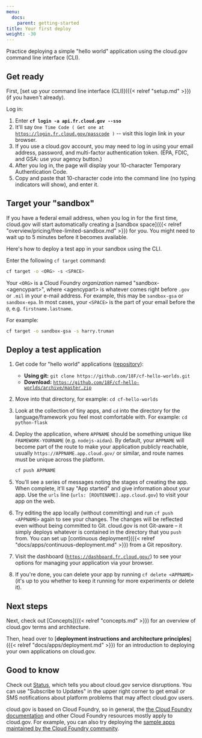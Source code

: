 ```yaml
---
menu:
  docs:
    parent: getting-started
title: Your first deploy
weight: -30
---
```


Practice deploying a simple "hello world" application using the cloud.gov command line interface (CLI).

## Get ready

First, [set up your command line interface (CLI)]({{< relref "setup.md" >}}) (if you haven't already).

Log in:

  1. Enter **`cf login -a api.fr.cloud.gov --sso`**
  1. It'll say `One Time Code ( Get one at `[`https://login.fr.cloud.gov/passcode`](https://login.fr.cloud.gov/passcode)` )` -- visit this login link in your browser.
  1. If you use a cloud.gov account, you may need to log in using your email address, password, and multi-factor authentication token. (EPA, FDIC, and GSA: use your agency button.)
  1. After you log in, the page will display your 10-character Temporary Authentication Code.
  1. Copy and paste that 10-character code into the command line (no typing indicators will show), and enter it.

## Target your "sandbox"

If you have a federal email address, when you log in for the first time, cloud.gov will start automatically creating a [sandbox space]({{< relref "overview/pricing/free-limited-sandbox.md" >}}) for you. You might need to wait up to 5 minutes before it becomes available.

Here's how to deploy a test app in your sandbox using the CLI.

Enter the following `cf target` command:

```sh
cf target -o <ORG> -s <SPACE>
```

Your `<ORG>` is a Cloud Foundry _organization_ named "sandbox-&lt;agencypart&gt;", where &lt;agencypart&gt; is whatever comes right before `.gov` or `.mil` in your
e-mail address. For example, this may be `sandbox-gsa` or `sandbox-epa`. In most cases, your `<SPACE>` is the part of your email before the `@`, e.g. `firstname.lastname`. 

For example:

```sh
cf target -o sandbox-gsa -s harry.truman
```

## Deploy a test application

1. Get code for "hello world" applications ([repository](https://github.com/18F/cf-hello-worlds)):
   * **Using git:** `git clone https://github.com/18F/cf-hello-worlds.git`
   * **Download:** [`https://github.com/18F/cf-hello-worlds/archive/master.zip`](https://github.com/18F/cf-hello-worlds/archive/master.zip)
1. Move into that directory, for example: `cd cf-hello-worlds`
1. Look at the collection of tiny apps, and `cd` into the directory for the language/framework you feel most comfortable with. For example: `cd python-flask`
1. Deploy the application, where `APPNAME` should be something unique like `FRAMEWORK-YOURNAME` (e.g. `nodejs-aidan`). By default, your `APPNAME` will become part of the route to make your application publicly reachable, usually `https://APPNAME.app.cloud.gov/` or similar, and route names must be unique across the platform.

    ```sh
    cf push APPNAME
    ```
1. You'll see a series of messages noting the stages of creating the app. When complete, it'll say "App started" and give information about your app. Use the `urls` line (`urls: [ROUTENAME].app.cloud.gov`) to visit your app on the web.
1. Try editing the app locally (without committing) and run `cf push <APPNAME>` again to see your changes. The changes will be reflected even without being committed to Git. cloud.gov is not Git-aware – it simply deploys whatever is contained in the directory that you `push` from. You can set up [continuous deployment]({{< relref "docs/apps/continuous-deployment.md" >}}) from a Git repository.
1. Visit the dashboard ([`https://dashboard.fr.cloud.gov/`](https://dashboard.fr.cloud.gov/)) to see your options for managing your application via your browser.
1. If you're done, you can delete your app by running `cf delete <APPNAME>` (it's up to you whether to keep it running for more experiments or delete it).

## Next steps

Next, check out [Concepts]({{< relref "concepts.md" >}}) for an overview of cloud.gov terms and architecture.

Then, head over to [**deployment instructions and architecture principles**]({{< relref "docs/apps/deployment.md" >}}) for an introduction to deploying your own applications on cloud.gov.

## Good to know

Check out [Status](https://cloudgov.statuspage.io/), which tells you about cloud.gov service disruptions. You can use "Subscribe to Updates" in the upper right corner to get email or SMS notifications about platform problems that may affect cloud.gov users.

cloud.gov is based on Cloud Foundry, so in general, the [the Cloud Foundry documentation](http://docs.cloudfoundry.org) and other Cloud Foundry resources mostly apply to cloud.gov. For example, you can also try deploying the [sample apps maintained by the Cloud Foundry community](https://github.com/cloudfoundry-samples).
